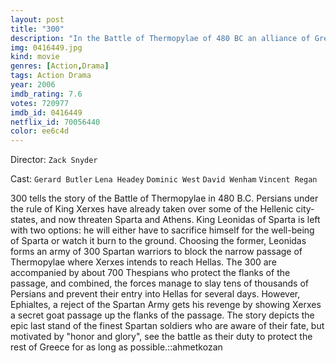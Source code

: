 ```yaml
---
layout: post
title: "300"
description: "In the Battle of Thermopylae of 480 BC an alliance of Greek city-states fought the invading Persian army in the mountain pass of Thermopylae. Vastly outnumbered, the Greeks held back the enemy in one of the most famous last stands of history. Persian King Xerxes led a Army of well over 100,000 (Persian king Xerxes before war has about 170,000 army) men to Greece and was confronted by 300 Spartans, 700.."
img: 0416449.jpg
kind: movie
genres: [Action,Drama]
tags: Action Drama 
year: 2006
imdb_rating: 7.6
votes: 720977
imdb_id: 0416449
netflix_id: 70056440
color: ee6c4d
---
```

Director: `Zack Snyder`  

Cast: `Gerard Butler` `Lena Headey` `Dominic West` `David Wenham` `Vincent Regan` 

300 tells the story of the Battle of Thermopylae in 480 B.C. Persians under the rule of King Xerxes have already taken over some of the Hellenic city-states, and now threaten Sparta and Athens. King Leonidas of Sparta is left with two options: he will either have to sacrifice himself for the well-being of Sparta or watch it burn to the ground. Choosing the former, Leonidas forms an army of 300 Spartan warriors to block the narrow passage of Thermopylae where Xerxes intends to reach Hellas. The 300 are accompanied by about 700 Thespians who protect the flanks of the passage, and combined, the forces manage to slay tens of thousands of Persians and prevent their entry into Hellas for several days. However, Ephialtes, a reject of the Spartan Army gets his revenge by showing Xerxes a secret goat passage up the flanks of the passage. The story depicts the epic last stand of the finest Spartan soldiers who are aware of their fate, but motivated by "honor and glory", see the battle as their duty to protect the rest of Greece for as long as possible.::ahmetkozan